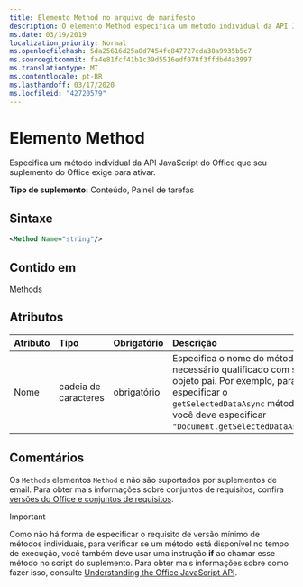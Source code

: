 ```yaml
---
title: Elemento Method no arquivo de manifesto
description: O elemento Method especifica um método individual da API JavaScript do Office que seus suplementos do Office exigem para ativar.
ms.date: 03/19/2019
localization_priority: Normal
ms.openlocfilehash: 5da25616d25a8d7454fc847727cda38a9935b5c7
ms.sourcegitcommit: fa4e81fcf41b1c39d5516edf078f3ffdbd4a3997
ms.translationtype: MT
ms.contentlocale: pt-BR
ms.lasthandoff: 03/17/2020
ms.locfileid: "42720579"
---
```

# <a name="method-element"></a>Elemento Method

Especifica um método individual da API JavaScript do Office que seu suplemento do Office exige para ativar.

**Tipo de suplemento:** Conteúdo, Painel de tarefas

## <a name="syntax"></a>Sintaxe

```XML
<Method Name="string"/>
```

## <a name="contained-in"></a>Contido em

[Methods](methods.md)

## <a name="attributes"></a>Atributos

|**Atributo**|**Tipo**|**Obrigatório**|**Descrição**|
|:-----|:-----|:-----|:-----|
|Nome|cadeia de caracteres|obrigatório|Especifica o nome do método necessário qualificado com seu objeto pai. Por exemplo, para especificar o `getSelectedDataAsync` método, você deve especificar `"Document.getSelectedDataAsync"`.|

## <a name="remarks"></a>Comentários

Os `Methods` elementos `Method` e não são suportados por suplementos de email. Para obter mais informações sobre conjuntos de requisitos, confira [versões do Office e conjuntos de requisitos](../../develop/office-versions-and-requirement-sets.md).

> [!IMPORTANT]
> Como não há forma de especificar o requisito de versão mínimo de métodos individuais, para verificar se um método está disponível no tempo de execução, você também deve usar uma instrução **if** ao chamar esse método no script do suplemento. Para obter mais informações sobre como fazer isso, consulte [Understanding the Office JavaScript API](../../develop/understanding-the-javascript-api-for-office.md).

